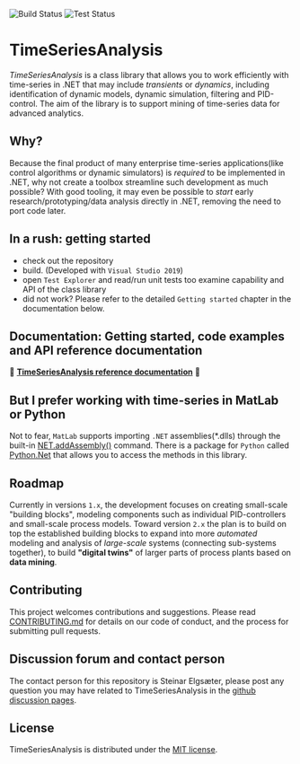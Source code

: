 
![Build Status](https://github.com/equinor/TimeSeriesAnalysis/actions/workflows/build.yml/badge.svg?branch=master)
![Test Status](https://github.com/equinor/TimeSeriesAnalysis/actions/workflows/tests.yml/badge.svg?branch=master)


# TimeSeriesAnalysis
*TimeSeriesAnalysis* is a class library that allows you to work efficiently with time-series 
in .NET that may include *transients* or *dynamics*, including identification of dynamic models,
dynamic simulation, filtering and PID-control. The aim of the library is to support mining of time-series data for advanced analytics. 

## Why?
Because the final product of many enterprise time-series applications(like control algorithms or dynamic simulators) is *required* to be implemented in .NET, why not create a toolbox streamline such development as much possible? With good tooling, it may even be possible to *start* early research/prototyping/data analysis directly in .NET, removing the need to port code later.

## In a rush: getting started

- check out the repository 
- build. (Developed with ``Visual Studio 2019``)
- open ``Test Explorer`` and read/run unit tests too examine capability and API of the class library
- did not work? Please refer to the detailed ``Getting started`` chapter in the documentation below.

## Documentation: Getting started, code examples and API reference documentation

:red_circle: **<a href="https://equinor.github.io/TimeSeriesAnalysis">TimeSeriesAnalysis reference documentation</a>** :red_circle:

## But I prefer working with time-series in MatLab or Python

Not to fear, ``MatLab`` supports importing ``.NET`` assemblies(*.dlls) through the built-in [NET.addAssembly()](https://se.mathworks.com/help/matlab/ref/net.addassembly.html) command.
There is a package for  ``Python`` called [Python.Net](http://pythonnet.github.io/)
that allows you to access the methods in this library.

## Roadmap

Currently in versions ``1.x``, the development focuses on creating small-scale "building blocks", 
modeling components such as individual PID-controllers and small-scale process models.
 Toward version ``2.x`` the plan is to build on top the established building blocks to expand 
 into more *automated* modeling and analysis of *large-scale* systems (connecting sub-systems together), 
 to build **"digital twins"** of larger parts of process plants based on **data mining**. 

## Contributing
This project welcomes contributions and suggestions. 
Please read [CONTRIBUTING.md](contributing.md) for details on our code of conduct, and the process for submitting pull requests. 

## Discussion forum and contact person
The contact person for this repository is Steinar Elgsæter, please post any question you may have related to TimeSeriesAnalysis 
in the [github discussion pages](https://github.com/equinor/TimeSeriesAnalysis/discussions).

## License
TimeSeriesAnalysis is distributed under the [MIT license](LICENSE).

